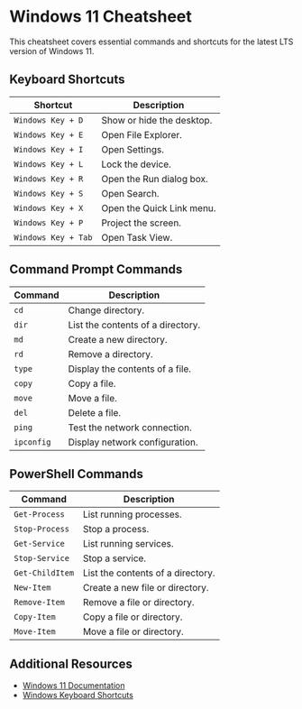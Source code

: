 # Windows 11 Cheatsheet

This cheatsheet covers essential commands and shortcuts for the latest LTS version of Windows 11.

## Keyboard Shortcuts

| Shortcut            | Description               |
| ------------------- | ------------------------- |
| `Windows Key + D`   | Show or hide the desktop. |
| `Windows Key + E`   | Open File Explorer.       |
| `Windows Key + I`   | Open Settings.            |
| `Windows Key + L`   | Lock the device.          |
| `Windows Key + R`   | Open the Run dialog box.  |
| `Windows Key + S`   | Open Search.              |
| `Windows Key + X`   | Open the Quick Link menu. |
| `Windows Key + P`   | Project the screen.       |
| `Windows Key + Tab` | Open Task View.           |

## Command Prompt Commands

| Command    | Description                       |
| ---------- | --------------------------------- |
| `cd`       | Change directory.                 |
| `dir`      | List the contents of a directory. |
| `md`       | Create a new directory.           |
| `rd`       | Remove a directory.               |
| `type`     | Display the contents of a file.   |
| `copy`     | Copy a file.                      |
| `move`     | Move a file.                      |
| `del`      | Delete a file.                    |
| `ping`     | Test the network connection.      |
| `ipconfig` | Display network configuration.    |

## PowerShell Commands

| Command         | Description                       |
| --------------- | --------------------------------- |
| `Get-Process`   | List running processes.           |
| `Stop-Process`  | Stop a process.                   |
| `Get-Service`   | List running services.            |
| `Stop-Service`  | Stop a service.                   |
| `Get-ChildItem` | List the contents of a directory. |
| `New-Item`      | Create a new file or directory.   |
| `Remove-Item`   | Remove a file or directory.       |
| `Copy-Item`     | Copy a file or directory.         |
| `Move-Item`     | Move a file or directory.         |

## Additional Resources

- [Windows 11 Documentation](https://docs.microsoft.com/windows/)
- [Windows Keyboard Shortcuts](https://support.microsoft.com/windows/keyboard-shortcuts-in-windows-dcc61a57-8ff0-cffe-9796-cb9706c75eec)
